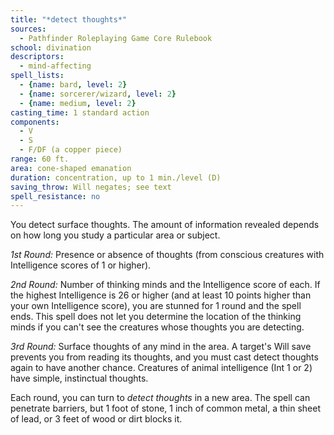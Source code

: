 ```yaml
---
title: "*detect thoughts*"
sources:
  - Pathfinder Roleplaying Game Core Rulebook
school: divination
descriptors:
  - mind-affecting
spell_lists:
  - {name: bard, level: 2}
  - {name: sorcerer/wizard, level: 2}
  - {name: medium, level: 2}
casting_time: 1 standard action
components:
  - V
  - S
  - F/DF (a copper piece)
range: 60 ft.
area: cone-shaped emanation
duration: concentration, up to 1 min./level (D)
saving_throw: Will negates; see text
spell_resistance: no
---
```


You detect surface thoughts. The amount of information revealed depends on how long you study a particular area or subject.

*1st Round:* Presence or absence of thoughts (from conscious creatures with Intelligence scores of 1 or higher).

*2nd Round:* Number of thinking minds and the Intelligence score of each. If the highest Intelligence is 26 or higher (and at least 10 points higher than your own Intelligence score), you are stunned for 1 round and the spell ends. This spell does not let you determine the location of the thinking minds if you can't see the creatures whose thoughts you are detecting.

*3rd Round:* Surface thoughts of any mind in the area. A target's Will save prevents you from reading its thoughts, and you must cast detect thoughts again to have another chance. Creatures of animal intelligence (Int 1 or 2) have simple, instinctual thoughts.

Each round, you can turn to *detect thoughts* in a new area. The spell can penetrate barriers, but 1 foot of stone, 1 inch of common metal, a thin sheet of lead, or 3 feet of wood or dirt blocks it.

